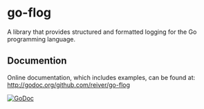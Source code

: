 # go-flog

A library that provides structured and formatted logging for the Go programming language.


## Documention

Online documentation, which includes examples, can be found at: http://godoc.org/github.com/reiver/go-flog

[![GoDoc](https://godoc.org/github.com/reiver/go-flog?status.svg)](https://godoc.org/github.com/reiver/go-flog)

